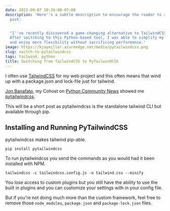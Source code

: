 ```yaml
---
date: 2022-09-07 10:34:00-07:00
description: 'Here''s a subtle description to encourage the reader to read the blog
  post:


  "I''ve recently discovered a game-changing alternative to TailwindCSS - PyTailwindCSS.
  After switching to this Python-based tool, I was able to simplify my project setup
  and enjoy more flexibility without sacrificing performance.'
image: https://kjaymiller.azureedge.net/media/pytailwindcss.png
slug: switch-to-pytailwindcss
tags: tailwind, python
title: Switching from TailwindCSS to PyTailwindCSS
---
```


I often use [TailwindCSS](https://tailwindcss.com) for my web project and this often means that wind up with a package.json and lock-file just for tailwind.

[Jon Banafato](https://twitter.com/jonafato), my Cohost on [Python Community News](https://pythoncommunitynews.com) showed me [pytailwindcss](https://pypi.org/project/pytailwindcss/).

This will be a short post as pytailwindcss is the standalone tailwind CLI but available through pip.

## Installing and Running PyTailwindCSS

pytailwindcss makes tailwind pip-able.

`pip install pytailwindcss`

To run pytailwindcss you send the commands as you would had it been installed with NPM.

`tailwindcss -c tailwindcss.config.js -o tailwind.css --minify`

You lose access to custom plugins but you still have the ability to use the built in plugins and you can customize your settings with in your config file.

But if you're not doing much more than the custom framework, feel free to remove those `node_modules`, `package.json` and `package-lock.json` files.